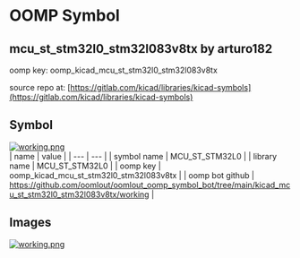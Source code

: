# OOMP Symbol  
## mcu_st_stm32l0_stm32l083v8tx  by arturo182  
  
oomp key: oomp_kicad_mcu_st_stm32l0_stm32l083v8tx  
  
source repo at: [https://gitlab.com/kicad/libraries/kicad-symbols](https://gitlab.com/kicad/libraries/kicad-symbols)  
## Symbol  
  
[![working.png](working_600.png)](working.png)  
| name | value | 
| --- | --- | 
| symbol name | MCU_ST_STM32L0 | 
| library name | MCU_ST_STM32L0 | 
| oomp key | oomp_kicad_mcu_st_stm32l0_stm32l083v8tx | 
| oomp bot github | https://github.com/oomlout/oomlout_oomp_symbol_bot/tree/main/kicad_mcu_st_stm32l0_stm32l083v8tx/working | 
## Images  
  
[![working.png](working_140.png)](working.png)  
